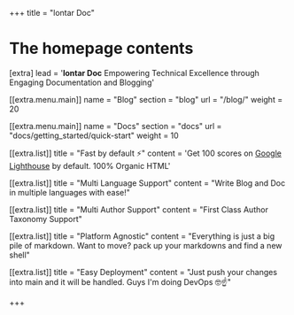+++
title = "lontar Doc"

# The homepage contents
[extra]
lead = '<b>lontar Doc</b> Empowering Technical Excellence through Engaging Documentation and Blogging'

[[extra.menu.main]]
name = "Blog"
section = "blog"
url = "/blog/"
weight = 20

[[extra.menu.main]] 
name = "Docs" 
section = "docs" 
url = "docs/getting_started/quick-start" 
weight = 10

[[extra.list]]
title = "Fast by default ⚡️"
content = 'Get 100 scores on <a href="https://googlechrome.github.io/lighthouse/viewer/?gist=7731347bb8ce999eff7428a8e763b637">Google Lighthouse</a> by default. 100% Organic HTML'

[[extra.list]]
title = "Multi Language Support"
content = "Write Blog and Doc in multiple languages with ease!"

[[extra.list]]
title = "Multi Author Support"
content = "First Class Author Taxonomy Support"

[[extra.list]]
title = "Platform Agnostic"
content = "Everything is just a big pile of markdown. Want to move? pack up your markdowns and find a new shell"

[[extra.list]]
title = "Easy Deployment"
content = "Just push your changes into main and it will be handled. Guys I'm doing DevOps 🤓☝️"

+++
